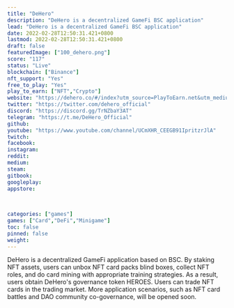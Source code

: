 ```yaml
---
title: "DeHero"
description: "DeHero is a decentralized GameFi BSC application"
lead: "DeHero is a decentralized GameFi BSC application"
date: 2022-02-28T12:50:31.421+0800
lastmod: 2022-02-28T12:50:31.421+0800
draft: false
featuredImage: ["100_dehero.png"]
score: "117"
status: "Live"
blockchain: ["Binance"]
nft_support: "Yes"
free_to_play: "Yes"
play_to_earn: ["NFT","Crypto"]
website: "https://dehero.co/#/index?utm_source=PlayToEarn.net&utm_medium=organic&utm_campaign=gamepage"
twitter: "https://twitter.com/dehero_official"
discord: "https://discord.gg/TrNZbaY3AT"
telegram: "https://t.me/DeHero_Official"
github: 
youtube: "https://www.youtube.com/channel/UCmXHR_CEEGB91IpritzrJlA"
twitch: 
facebook: 
instagram: 
reddit: 
medium: 
steam: 
gitbook: 
googleplay: 
appstore: 

  
    
categories: ["games"]
games: ["Card","DeFi","Minigame"]
toc: false
pinned: false
weight: 
---
```

DeHero is a decentralized GameFi application based on BSC. By staking NFT assets, users can unbox NFT card packs blind boxes, collect NFT roles, and do card mining with appropriate training strategies. As a result, users obtain DeHero's governance token HEROES. Users can trade NFT cards in the trading market. More application scenarios, such as NFT card battles and DAO community co-governance, will be opened soon.